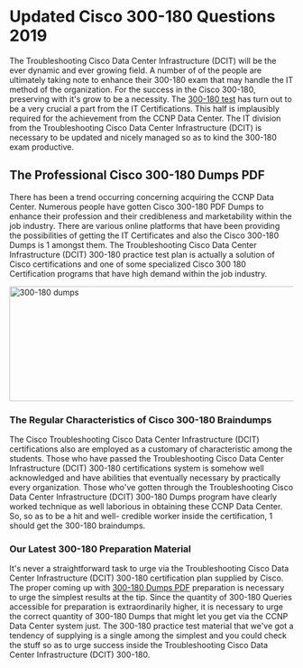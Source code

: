 <h1><strong>Updated Cisco 300-180 Questions 2019</strong></h1>
<p>The Troubleshooting Cisco Data Center Infrastructure (DCIT) will be the ever dynamic and ever growing field. A number of of the people are ultimately taking note to enhance their 300-180 exam that may handle the IT method of the organization. For the success in the Cisco 300-180, preserving with it's grow to be a necessity. The <a href="https://www.securedumps.com/300-180-cheat-sheet.html">300-180 test</a> has turn out to be a very crucial a part from the IT Certifications. This half is implausibly required for the achievement from the CCNP Data Center. The IT division from the Troubleshooting Cisco Data Center Infrastructure (DCIT) is necessary to be updated and nicely managed so as to kind the 300-180 exam productive.</p>
<h2><strong>The Professional Cisco 300-180 Dumps PDF</strong></h2>
<p>There has been a trend occurring concerning acquiring the CCNP Data Center. Numerous people have gotten Cisco 300-180 PDF Dumps to enhance their profession and their credibleness and marketability within the job industry. There are various online platforms that have been providing the possibilities of getting the IT Certificates and also the Cisco 300-180 Dumps is 1 amongst them. The Troubleshooting Cisco Data Center Infrastructure (DCIT) 300-180 practice test plan is actually a solution of Cisco certifications and one of some specialized Cisco 300 180 Certification programs that have high demand within the job industry.</p>
<p><a href="https://www.securedumps.com/300-180-cheat-sheet.html"><img src="https://i.imgur.com/LkNlujf.jpg" alt="300-180 dumps" width="550" height="204" /></a></p>
<h3><strong>The Regular Characteristics of Cisco 300-180 Braindumps</strong></h3>
<p>The Cisco Troubleshooting Cisco Data Center Infrastructure (DCIT) certifications also are employed as a customary of characteristic among the students. Those who have passed the Troubleshooting Cisco Data Center Infrastructure (DCIT) 300-180 certifications system is somehow well acknowledged and have abilities that eventually necessary by practically every organization. Those who've gotten through the Troubleshooting Cisco Data Center Infrastructure (DCIT) 300-180 Dumps program have clearly worked technique as well laborious in obtaining these CCNP Data Center. So, so as to be a hit and well- credible worker inside the certification, 1 should get the 300-180 braindumps.</p>
<h3><strong>Our Latest 300-180 Preparation Material</strong></h3>
<p>It's never a straightforward task to urge via the Troubleshooting Cisco Data Center Infrastructure (DCIT) 300-180 certification plan supplied by Cisco. The proper coming up with <a href="https://www.securedumps.com/300-180-cheat-sheet.html">300-180 Dumps PDF</a> preparation is necessary to urge the simplest results at the tip. Since the quantity of 300-180 Queries accessible for preparation is extraordinarily higher, it is necessary to urge the correct quantity of 300-180 Dumps that might let you get via the CCNP Data Center system just. The 300-180 practice test material that we've got a tendency of supplying is a single among the simplest and you could check the stuff so as to urge success inside the Troubleshooting Cisco Data Center Infrastructure (DCIT) 300-180.</p>
